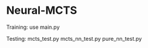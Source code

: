 # Neural-MCTS

Training: use main.py 

Testing: mcts_test.py 
         mcts_nn_test.py
         pure_nn_test.py 
